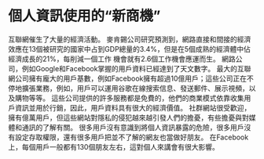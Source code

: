 # 個人資訊使用的“新商機”

互聯網催生了大量的經濟活動。 麥肯錫公司研究預測到，網路直接和間接的經濟效應在13個被研究的國家中占到GDP總量的3.4%，但是在5個成熟的經濟體中佔經濟成長的21%，每削減一個工作 機會就有2.6個工作機會應運而生。 網路公司，例如Google和Facebook掌握的用戶資料已經達到了天文數字。 最大的互聯網公司擁有龐大的用戶基數，例如Facebook擁有超過10億用戶；這些公司正在不停地擴張業務，例如，用戶可以運用谷歌在線搜索信息、發送郵件、展示視頻，以及購物等等。 這些公司提供的許多服務都是免費的，他們的商業模式依靠收集用戶資訊並用於行銷，因此，用戶資料具有很大的經濟價值。 社群網站很受歡迎，擁有億萬用戶，但這些網站對隱私的侵犯越來越引發人們的擔憂，有些擔憂與對媒體和通訊的了解有關。 很多用戶沒有意識到將個人資訊暴露的危險，很多用戶沒有設定存取權限，還有很多用戶把並不了解的網友也當做好朋友。 在Facebook上，每個用戶一般都有130個朋友左右，這對個人來講會有很大影響。
